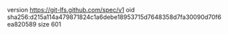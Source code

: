 version https://git-lfs.github.com/spec/v1
oid sha256:d215a114a479871824c1a6debe18953715d7648358d7fa30090d70f6ea820589
size 601
